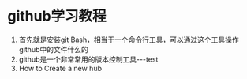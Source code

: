 # github学习教程
1. 首先就是安装git Bash，相当于一个命令行工具，可以通过这个工具操作github中的文件什么的
2. github是一个非常常用的版本控制工具---test
3. How to Create a new hub